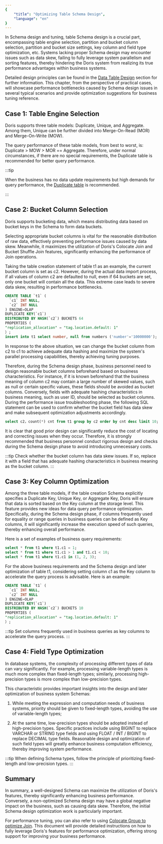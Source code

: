 ```yaml
---
{
    "title": "Optimizing Table Schema Design",
    "language": "en"
}
---
```


<!-- 
Licensed to the Apache Software Foundation (ASF) under one
or more contributor license agreements.  See the NOTICE file
distributed with this work for additional information
regarding copyright ownership.  The ASF licenses this file
to you under the Apache License, Version 2.0 (the
"License"); you may not use this file except in compliance
with the License.  You may obtain a copy of the License at

  http://www.apache.org/licenses/LICENSE-2.0

Unless required by applicable law or agreed to in writing,
software distributed under the License is distributed on an
"AS IS" BASIS, WITHOUT WARRANTIES OR CONDITIONS OF ANY
KIND, either express or implied.  See the License for the
specific language governing permissions and limitations
under the License.
-->

In Schema design and tuning, table Schema design is a crucial part, encompassing table engine selection, partition and bucket column selection, partition and bucket size settings, key column and field type optimization, etc. Systems lacking proper Schema design may encounter issues such as data skew, failing to fully leverage system parallelism and sorting features, thereby hindering the Doris system from realizing its true performance advantages within business systems.

Detailed design principles can be found in the [Data Table Design](../../../table-design/overview) section for further information. This chapter, from the perspective of practical cases, will showcase performance bottlenecks caused by Schema design issues in several typical scenarios and provide optimization suggestions for business tuning reference.

## Case 1: Table Engine Selection

Doris supports three table models: Duplicate, Unique, and Aggregate. Among them, Unique can be further divided into Merge-On-Read (MOR) and Merge-On-Write (MOW).

The query performance of these table models, from best to worst, is: Duplicate > MOW > MOR == Aggregate. Therefore, under normal circumstances, if there are no special requirements, the Duplicate table is recommended for better query performance.

:::tip

When the business has no data update requirements but high demands for query performance, the [Duplicate table](../../../table-design/data-model/duplicate) is recommended.

:::

## Case 2: Bucket Column Selection

Doris supports bucketing data, which means distributing data based on bucket keys in the Schema to form data buckets.

Selecting appropriate bucket columns is vital for the reasonable distribution of raw data, effectively preventing performance issues caused by data skew. Meanwhile, it maximizes the utilization of Doris's Colocate Join and Bucket Shuffle Join features, significantly enhancing the performance of Join operations.

Taking the table creation statement of table t1 as an example, the current bucket column is set as c2. However, during the actual data import process, if all values of column c2 are defaulted to null, even if 64 buckets are set, only one bucket will contain all the data. This extreme case leads to severe data skew, resulting in performance bottlenecks.

```sql
CREATE TABLE `t1` (
  `c1` INT NULL,
  `c2` INT NULL
) ENGINE=OLAP
DUPLICATE KEY(`c1`)
DISTRIBUTED BY HASH(`c2`) BUCKETS 64
PROPERTIES (
"replication_allocation" = "tag.location.default: 1"
）;
insert into t1 select number, null from numbers ('number'='10000000');
```

In response to the above situation, we can change the bucket column from c2 to c1 to achieve adequate data hashing and maximize the system's parallel processing capabilities, thereby achieving tuning purposes.

Therefore, during the Schema design phase, business personnel need to design reasonable bucket columns beforehand based on business characteristics. For instance, if it is known beforehand that the business meaning of column c2 may contain a large number of skewed values, such as null or certain specific values, these fields should be avoided as bucket columns. Conversely, fields with adequate hashing characteristics in business meaning, such as user ID, should be selected as bucket columns. During the performance issue troubleshooting phase, the following SQL statement can be used to confirm whether the bucket field has data skew and make subsequent optimization adjustments accordingly.

```sql
select c2，count(*) cnt from t1 group by c2 order by cnt desc limit 10;
```

It is clear that good prior design can significantly reduce the cost of locating and correcting issues when they occur. Therefore, it is strongly recommended that business personnel conduct rigorous design and checks during the Schema design phase to avoid introducing unnecessary costs.

:::tip
Check whether the bucket column has data skew issues. If so, replace it with a field that has adequate hashing characteristics in business meaning as the bucket column.
:::

## Case 3: Key Column Optimization

Among the three table models, if the table creation Schema explicitly specifies a Duplicate Key, Unique Key, or Aggregate Key, Doris will ensure that data is sorted based on the Key column at the storage level. This feature provides new ideas for data query performance optimization. Specifically, during the Schema design phase, if columns frequently used for equality or range queries in business queries can be defined as Key columns, it will significantly increase the execution speed of such queries, thereby enhancing overall performance.

Here is a set of examples of business query requirements:

```sql
select * from t1 where t1.c1 = 1;
select * from t1 where t1.c1 > 1 and t1.c1 < 10;
select * from t1 where t1.c1 in (1, 2, 3);
```

For the above business requirements and the Schema design and later optimization of table t1, considering setting column c1 as the Key column to accelerate the query process is advisable. Here is an example:

```sql
CREATE TABLE `t1` (
  `c1` INT NULL,
  `c2` INT NULL
) ENGINE=OLAP
DUPLICATE KEY(`c1`)
DISTRIBUTED BY HASH(`c2`) BUCKETS 10
PROPERTIES (
"replication_allocation" = "tag.location.default: 1"
）;
```

:::tip
Set columns frequently used in business queries as key columns to accelerate the query process.
:::

## Case 4: Field Type Optimization

In database systems, the complexity of processing different types of data can vary significantly. For example, processing variable-length types is much more complex than fixed-length types; similarly, processing high-precision types is more complex than low-precision types.

This characteristic provides important insights into the design and later optimization of business system Schemas:

1. While meeting the expression and computation needs of business systems, priority should be given to fixed-length types, avoiding the use of variable-length types;

2. At the same time, low-precision types should be adopted instead of high-precision types. Specific practices include using BIGINT to replace VARCHAR or STRING type fields and using FLOAT / INT / BIGINT to replace DECIMAL type fields. Reasonable design and optimization of such field types will greatly enhance business computation efficiency, thereby improving system performance.

:::tip
When defining Schema types, follow the principle of prioritizing fixed-length and low-precision types.
:::

## Summary

In summary, a well-designed Schema can maximize the utilization of Doris's features, thereby significantly enhancing business performance. Conversely, a non-optimized Schema design may have a global negative impact on the business, such as causing data skew. Therefore, the initial Schema design optimization work is particularly important.

For performance tuning, you can also refer to using [Colocate Group to optimize Join](../../../query-data/join#colocate-join). This document will provide detailed instructions on how to fully leverage Doris's features for performance optimization, offering strong support for improving your business performance.